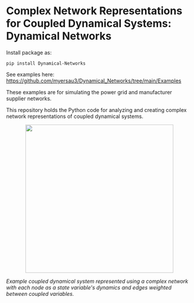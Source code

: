 # Complex Network Representations for Coupled Dynamical Systems: Dynamical Networks

Install package as: 

    pip install Dynamical-Networks

See examples here: https://github.com/myersau3/Dynamical_Networks/tree/main/Examples

These examples are for simulating the power grid and manufacturer supplier networks.

This repository holds the Python code for analyzing and creating complex network representations of coupled dynamical systems.

<p align="center">
  <img src="sphinx/source/MS_network_gif.gif" width="400">
</p> <em>Example coupled dynamical system represented using a complex network with each node as a state variable's dynamics and edges weighted between coupled variables.</em>

